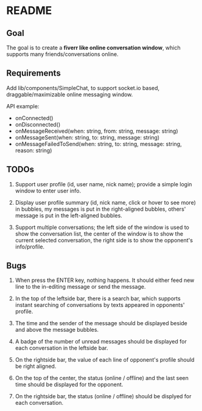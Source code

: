 # README
    
## Goal

The goal is to create a **fiverr like online conversation window**, which supports many friends/conversations online.

## Requirements

Add lib/components/SimpleChat, to support socket.io based, draggable/maximizable online messaging window.

API example:

* onConnected()
* onDisconnected()
* onMessageReceived(when: string, from: string, message: string)
* onMessageSent(when: string, to: string, message: string)
* onMessageFailedToSend(when: string, to: string, message: string, reason: string)
    
## TODOs

1. Support user profile (id, user name, nick name); provide a simple login window to enter user info.

2. Display user profile summary (id, nick name, click or hover to see more) in bubbles, my messages is put in the right-aligned bubbles, others' message is put in the left-aligned bubbles.

3. Support multiple conversations; the left side of the window is used to show the conversation list, the center of the window is to show the current selected conversation, the right side is to show the opponent's info/profile.

## Bugs

1. When press the ENTER key, nothing happens. It should either feed new line to the in-editing message or send the message.

2. In the top of the leftside bar, there is a search bar, which supports instant searching of conversations by texts appeared in opponents' profile.

3. The time and the sender of the message should be displayed beside and above the message bubbles.

4. A badge of the number of unread messages should be displayed for each conversation in the leftside bar.

5. On the rightside bar, the value of each line of opponent's profile should be right aligned.

6. On the top of the center, the status (online / offline) and the last seen time should be displayed for the opponent.

7. On the rightside bar, the status (online / offline) should be displyed for each conversation.
